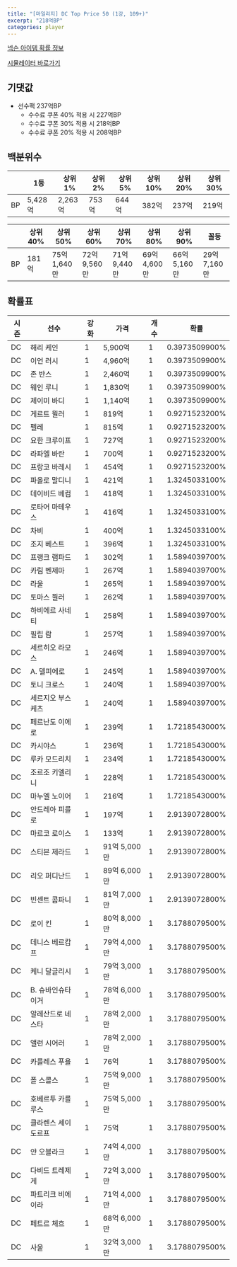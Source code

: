 ```yaml
---
title: "[마일리지] DC Top Price 50 (1강, 109+)"
excerpt: "218억BP"
categories: player
---
```

[넥슨 아이템 확률 정보](http://iteminfo.nexon.com/probability/fco?sn=8146)

[시뮬레이터 바로가기](/simulator/8146)
## 기댓값
- 선수팩 237억BP
  - 수수료 쿠폰 40% 적용 시 227억BP
  - 수수료 쿠폰 30% 적용 시 218억BP
  - 수수료 쿠폰 20% 적용 시 208억BP


## 백분위수

||1등|상위1%|상위2%|상위5%|상위10%|상위20%|상위30%|
|---|---|---|---|---|---|---|---|
|BP|5,428억|2,263억|753억|644억|382억|237억|219억|

||상위40%|상위50%|상위60%|상위70%|상위80%|상위90%|꼴등|
|---|---|---|---|---|---|---|---|
|BP|181억|75억 1,640만|72억 9,560만|71억 9,440만|69억 4,600만|66억 5,160만|29억 7,160만|


## 확률표

|시즌|선수|강화|가격|개수|확률|
|---|---|---|---|---|---|
|DC|해리 케인|1|5,900억|1|0.3973509900%|
|DC|이언 러시|1|4,960억|1|0.3973509900%|
|DC|존 반스|1|2,460억|1|0.3973509900%|
|DC|웨인 루니|1|1,830억|1|0.3973509900%|
|DC|제이미 바디|1|1,140억|1|0.3973509900%|
|DC|게르트 뮐러|1|819억|1|0.9271523200%|
|DC|펠레|1|815억|1|0.9271523200%|
|DC|요한 크루이프|1|727억|1|0.9271523200%|
|DC|라파엘 바란|1|700억|1|0.9271523200%|
|DC|프랑코 바레시|1|454억|1|0.9271523200%|
|DC|파올로 말디니|1|421억|1|1.3245033100%|
|DC|데이비드 베컴|1|418억|1|1.3245033100%|
|DC|로타어 마테우스|1|416억|1|1.3245033100%|
|DC|차비|1|400억|1|1.3245033100%|
|DC|조지 베스트|1|396억|1|1.3245033100%|
|DC|프랭크 램파드|1|302억|1|1.5894039700%|
|DC|카림 벤제마|1|267억|1|1.5894039700%|
|DC|라울|1|265억|1|1.5894039700%|
|DC|토마스 뮐러|1|262억|1|1.5894039700%|
|DC|하비에르 사네티|1|258억|1|1.5894039700%|
|DC|필립 람|1|257억|1|1.5894039700%|
|DC|세르히오 라모스|1|246억|1|1.5894039700%|
|DC|A. 델피에로|1|245억|1|1.5894039700%|
|DC|토니 크로스|1|240억|1|1.5894039700%|
|DC|세르지오 부스케츠|1|240억|1|1.5894039700%|
|DC|페르난도 이에로|1|239억|1|1.7218543000%|
|DC|카시야스|1|236억|1|1.7218543000%|
|DC|루카 모드리치|1|234억|1|1.7218543000%|
|DC|조르조 키엘리니|1|228억|1|1.7218543000%|
|DC|마누엘 노이어|1|216억|1|1.7218543000%|
|DC|안드레아 피를로|1|197억|1|2.9139072800%|
|DC|마르코 로이스|1|133억|1|2.9139072800%|
|DC|스티븐 제라드|1|91억 5,000만|1|2.9139072800%|
|DC|리오 퍼디난드|1|89억 6,000만|1|2.9139072800%|
|DC|빈센트 콤파니|1|81억 7,000만|1|2.9139072800%|
|DC|로이 킨|1|80억 8,000만|1|3.1788079500%|
|DC|데니스 베르캄프|1|79억 4,000만|1|3.1788079500%|
|DC|케니 달글리시|1|79억 3,000만|1|3.1788079500%|
|DC|B. 슈바인슈타이거|1|78억 6,000만|1|3.1788079500%|
|DC|알레산드로 네스타|1|78억 2,000만|1|3.1788079500%|
|DC|앨런 시어러|1|78억 2,000만|1|3.1788079500%|
|DC|카를레스 푸욜|1|76억|1|3.1788079500%|
|DC|폴 스콜스|1|75억 9,000만|1|3.1788079500%|
|DC|호베르투 카를루스|1|75억 5,000만|1|3.1788079500%|
|DC|클라렌스 세이도르프|1|75억|1|3.1788079500%|
|DC|얀 오블라크|1|74억 4,000만|1|3.1788079500%|
|DC|다비드 트레제게|1|72억 3,000만|1|3.1788079500%|
|DC|파트리크 비에이라|1|71억 4,000만|1|3.1788079500%|
|DC|페트르 체흐|1|68억 6,000만|1|3.1788079500%|
|DC|사울|1|32억 3,000만|1|3.1788079500%|
